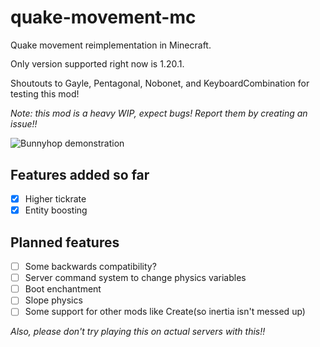 # quake-movement-mc
Quake movement reimplementation in Minecraft.

<div style="line-height: 1.2;">
Only version supported right now is 1.20.1. 
  
Shoutouts to Gayle, Pentagonal, Nobonet, and KeyboardCombination for testing this mod!
</div>

*Note: this mod is a heavy WIP, expect bugs! Report them by creating an issue!!*

![Bunnyhop demonstration](assets/bhop.gif)

## Features added so far
- [x] Higher tickrate
- [x] Entity boosting

## Planned features
- [ ] Some backwards compatibility?
- [ ] Server command system to change physics variables
- [ ] Boot enchantment
- [ ] Slope physics
- [ ] Some support for other mods like Create(so inertia isn't messed up)

*Also, please don't try playing this on actual servers with this!!*